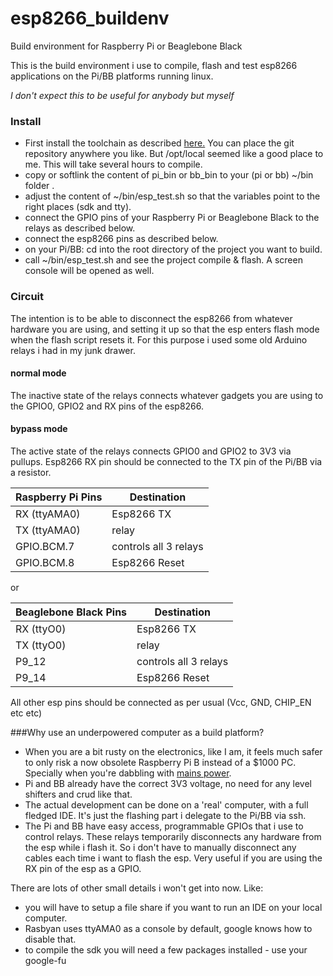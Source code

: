 # esp8266_buildenv
Build environment for Raspberry Pi or Beaglebone Black

This is the build environment i use to compile, flash and test esp8266 applications on the Pi/BB platforms running linux.


*I don't expect this to be useful for anybody but myself*


### Install
* First install the toolchain as described [here.](http://www.esp8266.com/wiki/doku.php?id=toolchain)
You can place the git repository anywhere you like. But /opt/local seemed like a good place to me.
This will take several hours to compile.
* copy or softlink the content of pi_bin or bb_bin to your (pi or bb) ~/bin folder .
* adjust the content of ~/bin/esp_test.sh so that the variables point to the right places (sdk and tty).
* connect the GPIO pins of your Raspberry Pi or Beaglebone Black to the relays as described below.
* connect the esp8266 pins as described below.
* on your Pi/BB: cd into the root directory of the project you want to build.
* call ~/bin/esp_test.sh and see the project compile & flash. A screen console will be opened as well.

### Circuit
The intention is to be able to disconnect the esp8266 from whatever hardware you are using, and setting it up so that the esp enters flash mode when the flash script resets it. For this purpose i used some old Arduino relays i had in my junk drawer.

#### normal mode
The inactive state of the relays connects whatever gadgets you are using to the GPIO0, GPIO2 and RX pins of the esp8266.

#### bypass mode
The active state of the relays connects GPIO0 and GPIO2 to 3V3 via pullups. Esp8266 RX pin should be connected to the TX pin of the Pi/BB via a resistor.

Raspberry Pi Pins| Destination
----------------|-------------
RX (ttyAMA0)    | Esp8266 TX
TX (ttyAMA0)    | relay
GPIO.BCM.7      | controls all 3 relays
GPIO.BCM.8      | Esp8266 Reset

or

Beaglebone Black Pins| Destination
----------------|-------------
RX (ttyO0)    | Esp8266 TX
TX (ttyO0)    | relay
P9_12      | controls all 3 relays
P9_14      | Esp8266 Reset


All other esp pins should be connected as per usual (Vcc, GND, CHIP_EN etc etc)


###Why use an underpowered computer as a build platform?
* When you are a bit rusty on the electronics, like I am, it feels much safer to only risk a now obsolete Raspberry Pi B instead of a $1000 PC. Specially when you're dabbling with [mains power](https://github.com/eadf/esp8266_bitseq).
* Pi and BB already have the correct 3V3 voltage, no need for any level shifters and crud like that.
* The actual development can be done on a 'real' computer, with a full fledged IDE. It's just the flashing part i delegate to the Pi/BB via ssh.
* The Pi and BB have easy access, programmable GPIOs that i use to control relays. These relays temporarily disconnects any hardware from the esp while i flash it. So i don't have to manually disconnect any cables each time i want to flash the esp. Very useful if you are using the RX pin of the esp as a GPIO.

There are lots of other small details i won't get into now. Like:
* you will have to setup a file share if you want to run an IDE on your local computer. 
* Rasbyan uses ttyAMA0 as a console by default, google knows how to disable that.
* to compile the sdk you will need a few packages installed - use your google-fu
